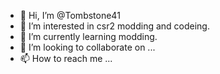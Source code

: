 - 👋 Hi, I’m @Tombstone41
- 👀 I’m interested in csr2 modding and codeing.
- 🌱 I’m currently learning modding.
- 💞️ I’m looking to collaborate on ...
- 📫 How to reach me ...

<!---
Tombstone41/Tombstone41 is a ✨ special ✨ repository because its `README.md` (this file) appears on your GitHub profile.
You can click the Preview link to take a look at your changes.
--->
